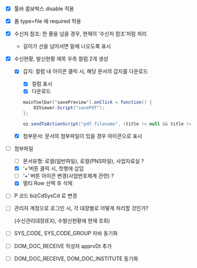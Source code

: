 - [x]  툴바 콤보박스 disable 적용
- [x]  폼 type=file 에 required 적용
- [x]  수신처 참조: 한 줄을 넘을 경우, 현재의 ‘수신처 참조’처럼 처리
    - 길이가 선을 넘어서면 밑에 나오도록 표시
- [x]  수신현황, 발신현황 제목 우측 컬럼 2개 생성
    - [x]  갑지: 컬럼 내 아이콘 클릭 시, 해당 문서의 갑지를 다운로드
        - [x]  컬럼 표시
        - [x]  다운로드
        
        ```java
        mainToolbar['savePreview'].onClick = function() {
        	OZViewer.Script("savePdf");
        };
        
        oz.sendToActionScript("pdf.filename", (title != null && title != "" ) ? title : "교신문서" ); // 파일 이름
        ```
        
    - [x]  첨부문서: 문서의 첨부파일이 있을 경우 아이콘으로 표시
- [ ]  첨부파일
    - [ ]  문서유형: 로컬(일반파일), 로컬(PNS파일), 사업자료실 ?
    - [x]  ‘+’버튼 클릭 시, 첫행에 삽입
    - [ ]  ‘+’ 버튼 아이콘 변경(사업번호체계 관련) ?
    - [x]  멀티 Row 선택 후 삭제
- [ ]  P 코드 bizCdSysCd 로 변경
- [ ]  관리자 계정으로 로그인 시, 각 대장별로 어떻게 처리할 것인가?
    
    (수신관리대장(EX), 수발신현황에 현재 조회)
    
- [ ]  SYS_CODE, SYS_CODE_GROUP 자바 동기화
- [ ]  DOM_DOC_RECEIVE 작성자 apprvDt 추가
- [ ]  DOM_DOC_RECEIVE, DOM_DOC_INSTITUTE 동기화
